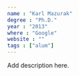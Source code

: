 ```yaml
---
name : "Karl Mazurak"
degree : "Ph.D."
year : "2013"
where : "Google"
website : ""
tags : ["alum"]
---
```

Add description here.
